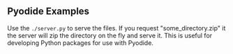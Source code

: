 ## Pyodide Examples

Use the `./server.py` to serve the files. If you request "some_directory.zip" it
the server will zip the directory on the fly and serve it. This is useful for
developing Python packages for use with Pyodide.
